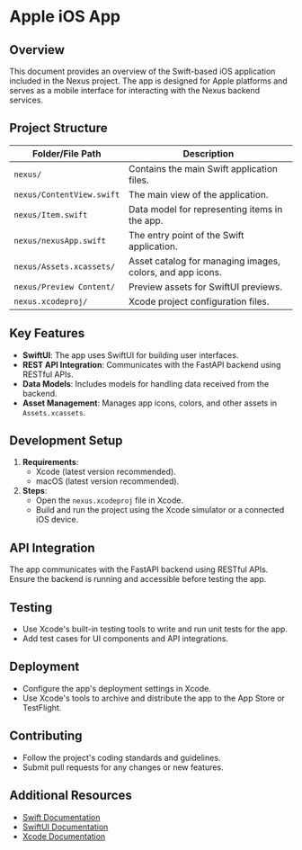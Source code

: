 # Apple iOS App

## Overview
This document provides an overview of the Swift-based iOS application included in the Nexus project. The app is designed for Apple platforms and serves as a mobile interface for interacting with the Nexus backend services.

## Project Structure

| Folder/File Path               | Description                                                                 |
|--------------------------------|-----------------------------------------------------------------------------|
| `nexus/`                       | Contains the main Swift application files.                                 |
| `nexus/ContentView.swift`      | The main view of the application.                                           |
| `nexus/Item.swift`             | Data model for representing items in the app.                              |
| `nexus/nexusApp.swift`         | The entry point of the Swift application.                                  |
| `nexus/Assets.xcassets/`       | Asset catalog for managing images, colors, and app icons.                  |
| `nexus/Preview Content/`       | Preview assets for SwiftUI previews.                                       |
| `nexus.xcodeproj/`             | Xcode project configuration files.                                         |

## Key Features
- **SwiftUI**: The app uses SwiftUI for building user interfaces.
- **REST API Integration**: Communicates with the FastAPI backend using RESTful APIs.
- **Data Models**: Includes models for handling data received from the backend.
- **Asset Management**: Manages app icons, colors, and other assets in `Assets.xcassets`.

## Development Setup
1. **Requirements**:
   - Xcode (latest version recommended).
   - macOS (latest version recommended).
2. **Steps**:
   - Open the `nexus.xcodeproj` file in Xcode.
   - Build and run the project using the Xcode simulator or a connected iOS device.

## API Integration
The app communicates with the FastAPI backend using RESTful APIs. Ensure the backend is running and accessible before testing the app.

## Testing
- Use Xcode's built-in testing tools to write and run unit tests for the app.
- Add test cases for UI components and API integrations.

## Deployment
- Configure the app's deployment settings in Xcode.
- Use Xcode's tools to archive and distribute the app to the App Store or TestFlight.

## Contributing
- Follow the project's coding standards and guidelines.
- Submit pull requests for any changes or new features.

## Additional Resources
- [Swift Documentation](https://developer.apple.com/documentation/swift)
- [SwiftUI Documentation](https://developer.apple.com/documentation/swiftui)
- [Xcode Documentation](https://developer.apple.com/documentation/xcode)